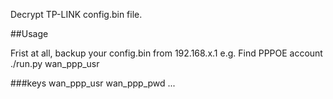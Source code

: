 Decrypt TP-LINK config.bin file.

##Usage

Frist at all, backup your config.bin from 192.168.x.1
e.g. Find PPPOE account
./run.py wan_ppp_usr


###keys
wan_ppp_usr
wan_ppp_pwd
...
